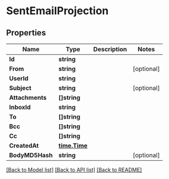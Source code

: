 # SentEmailProjection

## Properties

Name | Type | Description | Notes
------------ | ------------- | ------------- | -------------
**Id** | **string** |  | 
**From** | **string** |  | [optional] 
**UserId** | **string** |  | 
**Subject** | **string** |  | [optional] 
**Attachments** | **[]string** |  | 
**InboxId** | **string** |  | 
**To** | **[]string** |  | 
**Bcc** | **[]string** |  | 
**Cc** | **[]string** |  | 
**CreatedAt** | [**time.Time**](time.Time) |  | 
**BodyMD5Hash** | **string** |  | [optional] 

[[Back to Model list]](../README#documentation-for-models) [[Back to API list]](../README#documentation-for-api-endpoints) [[Back to README]](../README)



